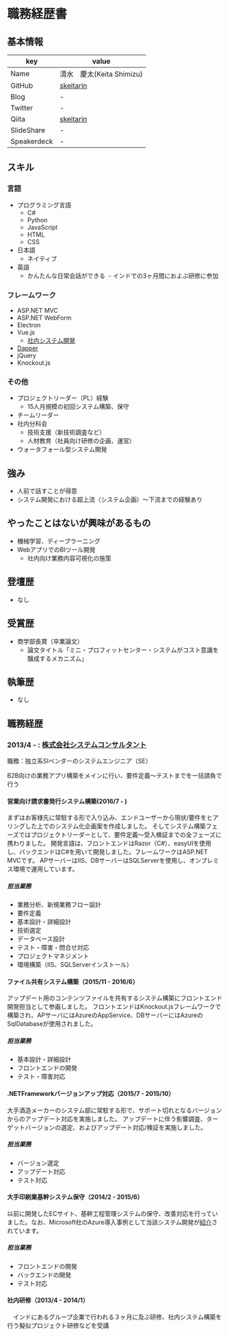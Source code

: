 # 職務経歴書

## 基本情報

|key|value|
|---|-----|
|Name|清水　慶太(Keita Shimizu)|
|GitHub|[skeitarin](https://github.com/skeitarin)|
|Blog|-|
|Twitter|-|
|Qiita|[skeitarin](https://qiita.com/skeitarin)|
|SlideShare|-|
|Speakerdeck|-|

## スキル

### 言語

- プログラミング言語
  - C#
  - Python
  - JavaScript
  - HTML
  - CSS
- 日本語
  - ネイティブ
- 英語
  - かんたんな日常会話ができる
  - インドでの3ヶ月間におよぶ研修に参加

### フレームワーク

- ASP.NET MVC
- ASP.NET WebForm
- Electron
- Vue.js
  - [社内システム開発](https://github.com/ryuwGit/SCM1)
- [Dapper](https://github.com/StackExchange/Dapper)
- jQuery
- Knockout.js

### その他

- プロジェクトリーダー（PL）経験
  - 15人月規模の初回システム構築、保守
- チームリーダー
- 社内分科会
  - 技術支援（新技術調査など）
  - 人材教育（社員向け研修の企画、運営）
- ウォータフォール型システム開発

## 強み

- 人前で話すことが得意
- システム開発における超上流（システム企画）〜下流までの経験あり

## やったことはないが興味があるもの

- 機械学習、ディープラーニング
- WebアプリでのBIツール開発
  - 社内向け業務内容可視化の施策

## 登壇歴

- なし

## 受賞歴

- 商学部長賞（卒業論文）
  - 論文タイトル「ミニ・プロフィットセンター・システムがコスト意識を醸成するメカニズム」

## 執筆歴

- なし

## 職務経歴

### 2013/4 - : [株式会社システムコンサルタント](http://www.ksc.co.jp/)

職務：独立系SIベンダーのシステムエンジニア（SE）

B2B向けの業務アプリ構築をメインに行い、要件定義〜テストまでを一括請負で行う

#### 営業向け請求書発行システム構築(2016/7 - )
 まずはお客様先に常駐する形で入り込み、エンドユーザーから現状/要件をヒアリングした上でのシステム化企画案を作成しました。
そしてシステム構築フェーズではプロジェクトリーダーとして、要件定義〜受入検証までの全フェーズに携わりました。
開発言語は、フロントエンドはRazor（C#）、easyUIを使用し、バックエンドはC#を用いて開発しました。フレームワークはASP.NET MVCです。
APサーバーはIIS、DBサーバーはSQLServerを使用し、オンプレミス環境で運用しています。

##### 担当業務
- 業務分析、新規業務フロー設計
- 要件定義
- 基本設計・詳細設計
- 技術選定
- データベース設計
- テスト・障害・問合せ対応
- プロジェクトマネジメント
- 環境構築（IIS、SQLServerインストール）

#### ファイル共有システム構築（2015/11 - 2016/6）
 アップデート用のコンテンツファイルを共有するシステム構築にフロントエンド開発担当として参画しました。
フロントエンドはKnockout.jsフレームワークで構築され、APサーバにはAzureのAppService、DBサーバーにはAzureのSqlDatabaseが使用されました。

##### 担当業務
- 基本設計・詳細設計
- フロントエンドの開発
- テスト・障害対応

#### .NETFrameworkバージョンアップ対応（2015/7 - 2015/10）
 大手酒造メーカーのシステム部に常駐する形で、サポート切れとなるバージョンからのアップデート対応を実施しました。
アップデートに伴う影響調査、ターゲットバージョンの選定、およびアップデート対応/検証を実施しました。

##### 担当業務
- バージョン選定
- アップデート対応
- テスト対応

#### 大手印刷業基幹システム保守（2014/2 - 2015/6）
 以前に開発したECサイト、基幹工程管理システムの保守、改善対応を行っていました。なお、Microsoft社のAzure導入事例として当該システム開発が[紹介](https://www.microsoft.com/ja-jp/casestudies/kinkos.aspx)されています。

##### 担当業務
- フロントエンドの開発
- バックエンドの開発
- テスト対応

#### 社内研修（2013/4 - 2014/1）
　インドにあるグループ企業で行われる３ヶ月に及ぶ研修、社内システム構築を行う擬似プロジェクト研修などを受講
